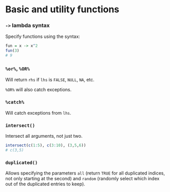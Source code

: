 Basic and utility functions
===========================

### `->` lambda syntax

Specify functions using the syntax:

```r
fun = x -> x^2
fun(3)
# 9
```

### `%or%`, `%OR%`

Will return `rhs` if `lhs` is `FALSE`, `NULL`, `NA`, etc.

`%OR%` will also catch exceptions.

### `%catch%`

Will catch exceptions from `lhs`.

### `intersect()`

Intersect all arguments, not just two.

```r
intersect(c(1:5), c(3:10), (3,5,6))
# c(3,5)
```

### `duplicated()`

Allows specifying the parameters `all` (return `TRUE` for all duplicated
indices, not only starting at the second) and `random` (randomly select
which index out of the duplicated entries to keep).
